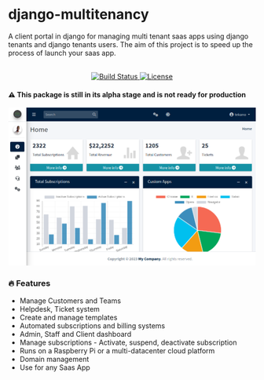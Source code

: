 # django-multitenancy
A client portal in django  for managing multi tenant saas apps using django tenants and django tenants users.
The aim of this project is to speed up the process of launch your saas app.
<p align="center">
    <br>
    <a href="https://github.com/tekanokhambane/django-multitenancy/actions">
        <img src="https://github.com/tekanokhambane/django-multitenancy/workflows/test.yml/badge.svg" alt="Build Status" />
    </a>
    <a href="https://opensource.org/licenses/BSD-3-Clause">
        <img src="https://img.shields.io/badge/license-BSD-blue.svg" alt="License" />
    </a>
</p>


#### :warning: This package is still in its alpha stage and is not ready for production

![django-multitenancy screenshot](https://github.com/tekanokhambane/django-multitenancy/blob/main/.github/dango-multitenancy-screenshot.png)


### 🔥 Features

-   Manage Customers and Teams
-   Helpdesk, Ticket system
-   Create and manage templates
-   Automated subscriptions and billing systems
-   Admin, Staff and Client dashboard
-   Manage subscriptions - Activate, suspend, deactivate subscription
-   Runs on a Raspberry Pi or a multi-datacenter cloud platform
-   Domain management 
-   Use for any Saas App

